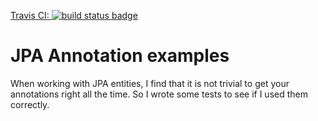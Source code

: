 [Travis CI:  ![build status badge](https://travis-ci.com/akutschera/jpa-annotation-example.svg?branch=master)](https://travis-ci.com/akutschera/jpa-annotation-example)

JPA Annotation examples
===
When working with JPA entities, I find that it is not trivial to get your annotations
right all the time. So I wrote some tests to see if I used them correctly.